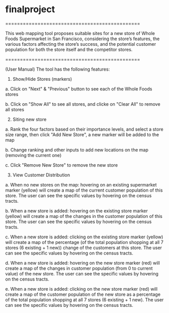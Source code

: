 # finalproject

==============================================

This web mapping tool proposes suitable sites for a new store of Whole Foods Supermarket in San Francisco,
considering the store’s features, the various factors affecting the store’s success, and the potential
customer population for both the store itself and the competitor stores.

==============================================

(User Manual) The tool has the following features:

1. Show/Hide Stores (markers)

  a. Click on "Next" & "Previous" button to see each of the Whole Foods stores
  
  b. Click on "Show All" to see all stores, and clicke on "Clear All" to remove all stores

2. Siting new store

  a. Rank the four factors based on their importance levels, and select a store size range,
     then click "Add New Store", a new marker will be added to the map
     
  b. Change ranking and other inputs to add new locations on the map (removing the current one)
  
  c. Click "Remove New Store" to remove the new store

3. View Customer Distribution

  a. When no new stores on the map: hovering on an existing supermarket marker (yellow) will create
     a map of the current customer population of this store. The user can see the specific values
     by hovering on the census tracts.
     
  b. When a new store is added: hovering on the existing store marker (yellow) will create a map
     of the changes in the customer population of this store. The user can see the specific values
     by hovering on the census tracts.
     
  c. When a new store is added: clicking on the existing store marker (yellow) will create a map
     of the percentage (of the total population shopping at all 7 stores (6 existing + 1 new))
     change of the customers at this store. The user can see the specific values by hovering on
     the census tracts.
     
  d. When a new store is added: hovering on the new store marker (red) will create a map of the
     changes in customer population (from 0 to current value) of the new store. The user can see
     the specific values by hovering on the census tracts.
     
  e. When a new store is added: clicking on the new store marker (red) will create a map of the
     customer population of the new store as a percentage of the total population shopping at all
     7 stores (6 existing + 1 new). The user can see the specific values by hovering on the census
     tracts.
